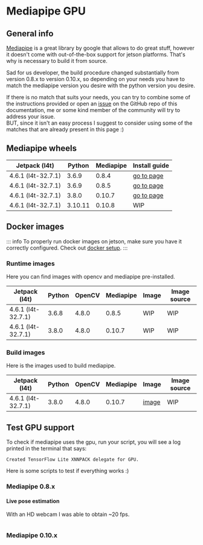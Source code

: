 # Mediapipe GPU

## General info

[Mediapipe](https://github.com/google/mediapipe) is a great library by google that allows to do great stuff, however it
doesn't come with out-of-the-box support for jetson platforms. That's why is necessary to build it from source.

Sad for us developer, the build procedure changed substantially from version 0.8.x to version 0.10.x, so depending on
your needs you have to match the mediapipe version you desire with the python version you desire.

If there is no match that suits your needs, you can try to combine some of the instructions provided or open an
[issue](https://github.com/lanzani/jetson-docs/issues) on the GitHub repo of this documentation,
me or some kind member of the community will try to address your issue.
<br> BUT, since it isn't an easy process I suggest to
consider using some of the matches that are already present in this page :)

## Mediapipe wheels

| Jetpack (l4t)      | Python  | Mediapipe | Install guide                                                                                   |
|--------------------|---------|-----------|-------------------------------------------------------------------------------------------------|
| 4.6.1 (l4t-32.7.1) | 3.6.9   | 0.8.4     | [go to page](http://localhost:5173/libraries/mediapipe/l4t32.7.1/py3.6.9#mediapipe-0-8-5-0-8-4) |
| 4.6.1 (l4t-32.7.1) | 3.6.9   | 0.8.5     | [go to page](http://localhost:5173/libraries/mediapipe/l4t32.7.1/py3.6.9#mediapipe-0-8-5-0-8-4) |
| 4.6.1 (l4t-32.7.1) | 3.8.0   | 0.10.7    | [go to page](http://localhost:5173/libraries/mediapipe/l4t32.7.1/py3.6.9#mediapipe-0-8-5-0-8-4) |
| 4.6.1 (l4t-32.7.1) | 3.10.11 | 0.10.8    | WIP                                                                                             |

## Docker images

::: info
To properly run docker images on jetson, make sure you have it correctly configured. Check
out [docker setup](/getting-started/docker).
:::

### Runtime images

Here you can find images with opencv and mediapipe pre-installed.

| Jetpack (l4t)      | Python | OpenCV | Mediapipe | Image | Image source |
|--------------------|--------|--------|-----------|-------|--------------|
| 4.6.1 (l4t-32.7.1) | 3.6.8  | 4.8.0  | 0.8.5     | WIP   | WIP          |
| 4.6.1 (l4t-32.7.1) | 3.8.0  | 4.8.0  | 0.10.7    | WIP   | WIP          |

### Build images

Here is the images used to build mediapipe.

| Jetpack (l4t)      | Python | OpenCV | Mediapipe | Image                                                                                                                                 | Image source |
|--------------------|--------|--------|-----------|---------------------------------------------------------------------------------------------------------------------------------------|--------------|
| 4.6.1 (l4t-32.7.1) | 3.8.0  | 4.8.0  | 0.10.7    | [image](https://github.com/lanzani/jetson-libraries/pkgs/container/mediapipe/159333313?tag=l4t32.7.1-py3.8.0-ocv4.8.0-mp0.10.7-build) | WIP          |

## Test GPU support

To check if mediapipe uses the gpu, run your script, you will see a log printed in the terminal that says:

```
Created TensorFlow Lite XNNPACK delegate for GPU.
```

Here is some scripts to test if everything works :)

### Mediapipe 0.8.x

#### Live pose estimation

With an HD webcam I was able to obtain ~20 fps.

```python


```

### Mediapipe 0.10.x



